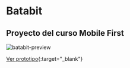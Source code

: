 # Batabit
Proyecto del curso Mobile First
---
![batabit-preview](https://user-images.githubusercontent.com/34471752/224442998-62704267-c295-41ea-90a2-c33f55ea8496.png)

[Ver prototipo](https://www.figma.com/proto/sMmlQaZldfDcLERYYWe6h4/Bata-Bit?node-id=44%3A106&scaling=scale-down&page-id=25%3A0){:target="_blank"}
